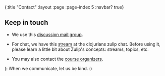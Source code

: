 {:title "Contact"
 :layout :page
 :page-index 5
 :navbar? true}

## Keep in touch

- We use this [discussion mail group](https://groups.google.com/forum/#!forum/clojure-data-science-course-tlv).

- For chat, we have this [stream](https://clojurians.zulipchat.com/#narrow/stream/152323-data-science-course-tlv) at the clojurians zulip chat. Before using it, please learn a little bit about Zulip's concepts: streams, topics, etc.

- You may also contact the [course organizers](https://twitter.com/daslu_).

(: When we communicate, let us be kind. :)

